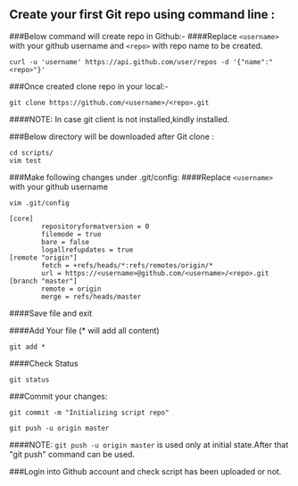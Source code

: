 
## Create your first Git repo using command line :
###Below command will create repo in Github:-
####Replace `<username>` with your github username and `<repo>` with repo name to be created.
```
curl -u 'username' https://api.github.com/user/repos -d '{"name":"<repo>"}'
```
###Once created clone repo in your local:-
```
git clone https://github.com/<username>/<repo>.git
```
####NOTE: In case git client is not installed,kindly installed.

###Below directory will be downloaded after Git clone :
```
cd scripts/
vim test 
```
###Make following changes under .git/config:
####Replace `<username>` with your github username
```
vim .git/config
```
```
[core]
        repositoryformatversion = 0
        filemode = true
        bare = false
        logallrefupdates = true
[remote "origin"]
        fetch = +refs/heads/*:refs/remotes/origin/*
        url = https://<username>@github.com/<username>/<repo>.git
[branch "master"]
        remote = origin
        merge = refs/heads/master
```
####Save file and exit

####Add Your file (* will add all content)		
```
git add *
```
####Check Status
```
git status
```
###Commit your changes:
```
git commit -m "Initializing script repo"  
```
```
git push -u origin master
```
####NOTE: `git push -u origin master` is used only at initial state.After that "git push" command can be used.

###Login into Github account and check script has been uploaded or not.
